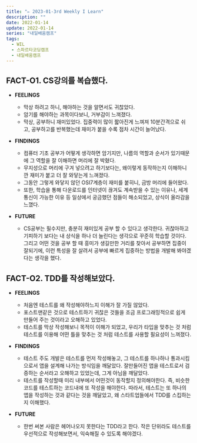 ```yaml
---
title: "✏️ 2023-01-3rd Weekly I Learn"
description: ""
date: 2022-01-14
update: 2022-01-14
series: "내일배움캠프"
tags:
  - WIL
  - 스파르타코딩캠프
  - 내일배움캠프
---
```


## FACT-O1. CS강의를 복습했다.

- **FEELINGS**

  - 막상 하려고 하니, 해야하는 것을 알면서도 귀찮았다.
  - 암기를 해야하는 과목이다보니, 거부감이 느껴졌다.
  - 막상, 공부하니 재미있었다. 집중력이 많이 짧아진게 느껴져 10분간격으로 쉬고, 공부하고를 반복했는데 재미가 붙을 수록 점차 시간이 늘어났다.

- **FINDINGS**

  - 컴퓨터 기초 공부가 어떻게 생각하면 암기지만, 나름의 역할과 순서가 있기때문에 그 역할을 잘 이해하면 머리에 잘 박혔다.
  - 무지성으로 머리에 구겨 넣으려고 하기보다는, 왜이렇게 동작하는지 이해하니깐 재미가 붙고 더 잘 와닿는게 느껴졌다.
  - 그동안 그렇게 와닿지 않던 OSI7계층이 재미를 붙히니, 금방 머리에 들어왔다.
  - 또한, 학습을 통해 다운로드를 인터넷이 끊겨도 계속받을 수 있는 이유나, 세계통신이 가능한 이유 등 일상에서 궁금했던 점들이 해소되었고, 상식이 올라감을 느꼈다.

- **FUTURE**

  - CS공부는 필수지만, 충분히 재미있게 공부 할 수 있다고 생각한다. 귀찮아하고 기피하기 보다는 내 상식을 하나 더 늘린다는 생각으로 꾸준히 학습할 것이다. 그리고 어떤 것을 공부 할 때 흥미가 생길만한 거리를 찾아서 공부하면 집중이 잘되기에, 이런 특성을 잘 살려서 공부에 빠르게 집중하는 방법을 개발해 봐야겠다는 생각을 했다.

## FACT-O2. TDD를 작성해보았다.

- **FEELINGS**

  - 처음엔 테스트를 왜 작성해야하느지 이해가 잘 가질 않았다.
  - 포스트맨같은 것으로 테스트하기 귀찮은 것들을 조금 프로그래밍적으로 쉽게 만들어 주는 것이라고 오해하고 있었다.
  - 테스트를 막상 작성해보니 목적이 이해가 되었고, 우리가 타입을 맞추는 것 처럼 테스트를 이용해 어떤 틀을 맞추는 것 처럼 테스트를 사용할 필요성이 느껴졌다.

- **FINDINGS**

  - 테스트 주도 개발은 테스트를 먼저 작성해놓고, 그 테스트를 하나하나 통과시킴으로서 앱을 설계해 나가는 방식임을 깨달았다. 잘만들어진 앱을 테스트로서 검증하는 순서라고 오해하고 있었는데, 그게 아님을 깨달았다.
  - 테스트를 작성할때 미리 내부에서 어떤것이 동작할지 정의해야한다. 즉, 비슷한 코드를 테스트하는 코드내에 또 작성을 해야한다. 따라서, 테스트는 또 하나의 앱을 작성하는 것과 같다는 것을 깨달았고, 왜 스타트업들에서 TDD를 스킵하는지 이해했다.

- **FUTURE**

  - 한번 써본 사람은 헤어나오지 못한다는 TDD라고 한다. 작은 단위라도 테스트를 우선적으로 작성해보면서, 익숙해질 수 있도록 해야겠다.
